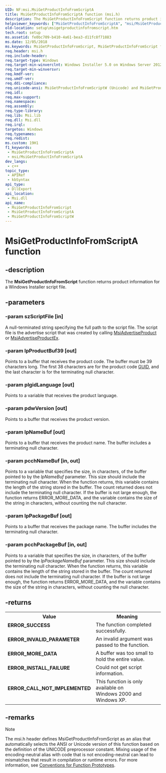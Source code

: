 ```yaml
---
UID: NF:msi.MsiGetProductInfoFromScriptA
title: MsiGetProductInfoFromScriptA function (msi.h)
description: The MsiGetProductInfoFromScript function returns product information for a Windows Installer script file. (ANSI)
helpviewer_keywords: ["MsiGetProductInfoFromScriptA", "msi/MsiGetProductInfoFromScriptA"]
old-location: setup\msigetproductinfofromscript.htm
tech.root: setup
ms.assetid: fe0bc709-b410-4a61-bea3-d11fc8f71883
ms.date: 12/05/2018
ms.keywords: MsiGetProductInfoFromScript, MsiGetProductInfoFromScript function, MsiGetProductInfoFromScriptA, MsiGetProductInfoFromScriptW, _msi_msigetproductinfofromscript, msi/MsiGetProductInfoFromScript, msi/MsiGetProductInfoFromScriptA, msi/MsiGetProductInfoFromScriptW, setup.msigetproductinfofromscript
req.header: msi.h
req.include-header: 
req.target-type: Windows
req.target-min-winverclnt: Windows Installer 5.0 on Windows Server 2012, Windows 8, Windows Server 2008 R2 or Windows 7. Windows Installer 4.0 or Windows Installer 4.5 on   Windows Server 2008 or Windows Vista. Windows Installer on Windows Server 2003 or Windows XP. See the Windows Installer Run-Time Requirements for information about the minimum Windows service pack that is required by a Windows Installer version.
req.target-min-winversvr: 
req.kmdf-ver: 
req.umdf-ver: 
req.ddi-compliance: 
req.unicode-ansi: MsiGetProductInfoFromScriptW (Unicode) and MsiGetProductInfoFromScriptA (ANSI)
req.idl: 
req.max-support: 
req.namespace: 
req.assembly: 
req.type-library: 
req.lib: Msi.lib
req.dll: Msi.dll
req.irql: 
targetos: Windows
req.typenames: 
req.redist: 
ms.custom: 19H1
f1_keywords:
 - MsiGetProductInfoFromScriptA
 - msi/MsiGetProductInfoFromScriptA
dev_langs:
 - c++
topic_type:
 - APIRef
 - kbSyntax
api_type:
 - DllExport
api_location:
 - Msi.dll
api_name:
 - MsiGetProductInfoFromScript
 - MsiGetProductInfoFromScriptA
 - MsiGetProductInfoFromScriptW
---
```


# MsiGetProductInfoFromScriptA function


## -description

The 
<b>MsiGetProductInfoFromScript</b> function returns product information for a Windows Installer script file.

## -parameters

### -param szScriptFile [in]

A null-terminated string specifying the full path to the script file. The script file is the advertise script that was created by calling <a href="/windows/desktop/api/msi/nf-msi-msiadvertiseproducta">MsiAdvertiseProduct</a> or <a href="/windows/desktop/api/msi/nf-msi-msiadvertiseproductexa">MsiAdvertiseProductEx</a>.

### -param lpProductBuf39 [out]

Points to a buffer that receives the product code. The buffer must be 39 characters long. The first 38 characters are for the product code 
<a href="/windows/desktop/Msi/guid">GUID</a>, and the last character is for the terminating null character.

### -param plgidLanguage [out]

Points to a variable that receives the product language.

### -param pdwVersion [out]

Points to a buffer that receives the product version.

### -param lpNameBuf [out]

Points to a buffer that receives the product name. The buffer includes a terminating null character.

### -param pcchNameBuf [in, out]

Points to a variable that specifies the size, in characters, of the buffer pointed to by the <i>lpNameBuf</i> parameter. This size should include the terminating null character. When the function returns, this variable contains the length of the string stored in the buffer. The count returned does not include the terminating null character. If the buffer is not large enough, the function returns ERROR_MORE_DATA, and the variable contains the size of the string in characters, without counting the null character.

### -param lpPackageBuf [out]

Points to a buffer that receives the package name. The buffer includes the terminating null character.

### -param pcchPackageBuf [in, out]

Points to a variable that specifies the size, in characters, of the buffer pointed to by the <i>lpPackageNameBuf</i> parameter. This size should include the terminating null character. When the function returns, this variable contains the length of the string stored in the buffer. The count returned does not include the terminating null character. If the buffer is not large enough, the function returns ERROR_MORE_DATA, and the variable contains the size of the string in characters, without counting the null character.

## -returns

<table>
<tr>
<th>Value</th>
<th>Meaning</th>
</tr>
<tr>
<td width="40%">
<dl>
<dt><b>ERROR_SUCCESS</b></dt>
</dl>
</td>
<td width="60%">
The function completed successfully.

</td>
</tr>
<tr>
<td width="40%">
<dl>
<dt><b>ERROR_INVALID_PARAMETER</b></dt>
</dl>
</td>
<td width="60%">
An invalid argument was passed to the function.

</td>
</tr>
<tr>
<td width="40%">
<dl>
<dt><b>ERROR_MORE_DATA</b></dt>
</dl>
</td>
<td width="60%">
A buffer was too small to hold the entire value.

</td>
</tr>
<tr>
<td width="40%">
<dl>
<dt><b>ERROR_INSTALL_FAILURE</b></dt>
</dl>
</td>
<td width="60%">
Could not get script information.

</td>
</tr>
<tr>
<td width="40%">
<dl>
<dt><b>ERROR_CALL_NOT_IMPLEMENTED</b></dt>
</dl>
</td>
<td width="60%">
This function is only available on Windows 2000 and Windows XP.

</td>
</tr>
</table>

## -remarks

> [!NOTE]
> The msi.h header defines MsiGetProductInfoFromScript as an alias that automatically selects the ANSI or Unicode version of this function based on the definition of the UNICODE preprocessor constant. Mixing usage of the encoding-neutral alias with code that is not encoding-neutral can lead to mismatches that result in compilation or runtime errors. For more information, see [Conventions for Function Prototypes](/windows/win32/intl/conventions-for-function-prototypes).
